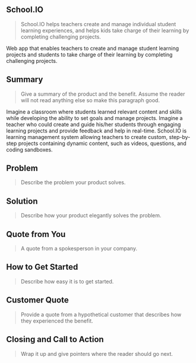  ## School.IO ##

  > School.IO helps teachers create and manage individual student learning experiences, and helps kids take charge of their learning by completing challenging projects.

  Web app that enables teachers to create and manage student learning projects and students to take charge of their learning by completing challenging projects.

## Summary ##
  > Give a summary of the product and the benefit. Assume the reader will not read anything else so make this paragraph good.

  Imagine a classroom where students learned relevant content and skills while developing the ability to set goals and manage projects. Imagine a teacher who could create and guide his/her students through engaging learning projects and provide feedback and help in real-time. School.IO is learning management system allowing teachers to create custom, step-by-step projects containing dynamic content, such as videos, questions, and coding sandboxes. 


## Problem ##
  > Describe the problem your product solves.


## Solution ##
  > Describe how your product elegantly solves the problem.

## Quote from You ##
  > A quote from a spokesperson in your company.

## How to Get Started ##
  > Describe how easy it is to get started.

## Customer Quote ##
  > Provide a quote from a hypothetical customer that describes how they experienced the benefit.

## Closing and Call to Action ##
  > Wrap it up and give pointers where the reader should go next.
